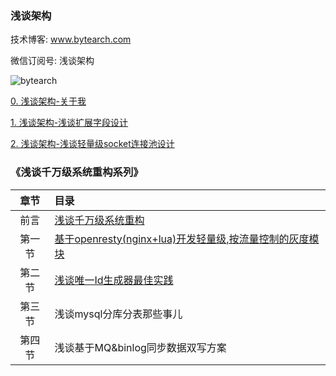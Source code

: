 ### 浅谈架构



技术博客: www.bytearch.com

微信订阅号: 浅谈架构

![bytearch](http://storage.bytearch.com/qrcode_for_gh_new.jpg)

[0. 浅谈架构-关于我](src/about.md)

[1. 浅谈架构-浅谈扩展字段设计](src/field_extension.md)

[2. 浅谈架构-浅谈轻量级socket连接池设计](src/socket_pool.md)

### 《浅谈千万级系统重构系列》

|章节| 目录|
|:---:|:----|
|前言|[浅谈千万级系统重构](./src/restruct/restruct.md)|
|第一节|[基于openresty(nginx+lua)开发轻量级,按流量控制的灰度模块](./src/restruct/openresty_proxy.md)|
|第二节|[浅谈唯一Id生成器最佳实践](./src/restruct/sequenceId.md)|
|第三节|浅谈mysql分库分表那些事儿|
|第四节|浅谈基于MQ&binlog同步数据双写方案|